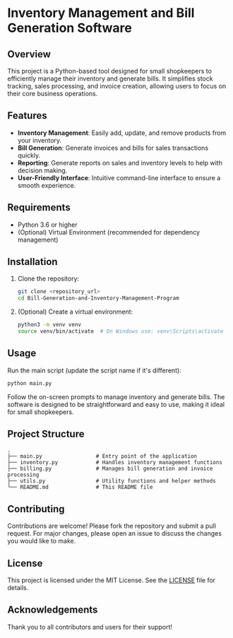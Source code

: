 # Inventory Management and Bill Generation Software

## Overview

This project is a Python-based tool designed for small shopkeepers to efficiently manage their inventory and generate bills. It simplifies stock tracking, sales processing, and invoice creation, allowing users to focus on their core business operations.

## Features

- **Inventory Management**: Easily add, update, and remove products from your inventory.
- **Bill Generation**: Generate invoices and bills for sales transactions quickly.
- **Reporting**: Generate reports on sales and inventory levels to help with decision making.
- **User-Friendly Interface**: Intuitive command-line interface to ensure a smooth experience.

## Requirements

- Python 3.6 or higher
- (Optional) Virtual Environment (recommended for dependency management)

## Installation

1. Clone the repository:
   ```bash
   git clone <repository_url>
   cd Bill-Generation-and-Inventory-Management-Program
   ```
2. (Optional) Create a virtual environment:
   ```bash
   python3 -m venv venv
   source venv/bin/activate  # On Windows use: venv\Scripts\activate
   ```

## Usage

Run the main script (update the script name if it's different):

```bash
python main.py
```

Follow the on-screen prompts to manage inventory and generate bills. The software is designed to be straightforward and easy to use, making it ideal for small shopkeepers.

## Project Structure

```
.
├── main.py                 # Entry point of the application
├── inventory.py            # Handles inventory management functions
├── billing.py              # Manages bill generation and invoice processing
├── utils.py                # Utility functions and helper methods
└── README.md               # This README file
```

## Contributing

Contributions are welcome! Please fork the repository and submit a pull request. For major changes, please open an issue to discuss the changes you would like to make.

## License

This project is licensed under the MIT License. See the [LICENSE](LICENSE) file for details.

## Acknowledgements

Thank you to all contributors and users for their support!
